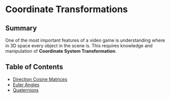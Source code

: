 # Coordinate Transformations

## Summary

One of the most important features of a video game is understanding where in 3D space every object in the scene is.
This requires knowledge and manipulation of **Coordinate System Transformation**.


## Table of Contents 
- [Direction Cosine Matrices](./direction_cosine_matrices.md)
- [Euler Angles](./euler_angles.md)
- [Quaternions](./quaternions.md)